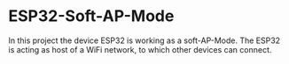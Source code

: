 # ESP32-Soft-AP-Mode
In this project the device ESP32 is working as a soft-AP-Mode. The ESP32 is acting as host of a WiFi network, to which other devices can connect.
